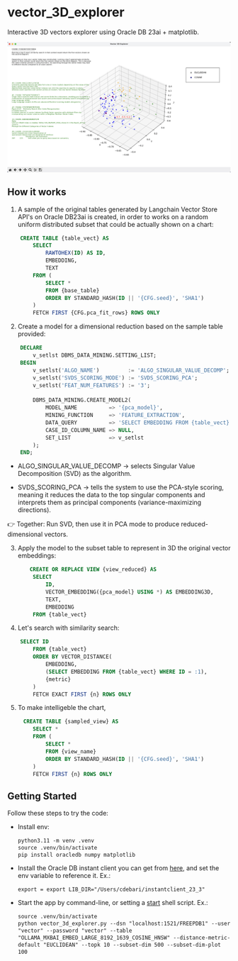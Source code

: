 # vector_3D_explorer
Interactive 3D vectors explorer using Oracle DB 23ai + matplotlib.

![application gui](./images/vector_3d_explorer.png)

## How it works
1. A sample of the original tables generated by Langchain Vector Store API's on Oracle DB23ai is created, in order to works on a random uniform distributed subset that could be actually shown on a chart:
   
```SQL
    CREATE TABLE {table_vect} AS
        SELECT 
            RAWTOHEX(ID) AS ID,
            EMBEDDING,
            TEXT
        FROM (
            SELECT *
            FROM {base_table}
            ORDER BY STANDARD_HASH(ID || '{CFG.seed}', 'SHA1')
        )
        FETCH FIRST {CFG.pca_fit_rows} ROWS ONLY
```

2. Create a model for a dimensional reduction based on the sample table  provided:
```SQL
    DECLARE
        v_setlst DBMS_DATA_MINING.SETTING_LIST;
    BEGIN
        v_setlst('ALGO_NAME')         := 'ALGO_SINGULAR_VALUE_DECOMP';
        v_setlst('SVDS_SCORING_MODE') := 'SVDS_SCORING_PCA';
        v_setlst('FEAT_NUM_FEATURES') := '3';

        DBMS_DATA_MINING.CREATE_MODEL2(
            MODEL_NAME          => '{pca_model}',
            MINING_FUNCTION     => 'FEATURE_EXTRACTION',
            DATA_QUERY          => 'SELECT EMBEDDING FROM {table_vect}',
            CASE_ID_COLUMN_NAME => NULL,
            SET_LIST            => v_setlst
        );
    END;
```

- ALGO_SINGULAR_VALUE_DECOMP → selects Singular Value Decomposition (SVD) as the algorithm.

- SVDS_SCORING_PCA → tells the system to use the PCA-style scoring, meaning it reduces the data to the top singular components and interprets them as principal components (variance-maximizing directions).

👉 Together: Run SVD, then use it in PCA mode to produce reduced-dimensional vectors.

3. Apply the model to the subset table to represent in 3D the original vector embeddings:
   
```SQL
       CREATE OR REPLACE VIEW {view_reduced} AS
        SELECT
            ID,
            VECTOR_EMBEDDING({pca_model} USING *) AS EMBEDDING3D,
            TEXT,
            EMBEDDING
        FROM {table_vect}
```

4. Let's search with similarity search:
```SQL
    SELECT ID
        FROM {table_vect}
        ORDER BY VECTOR_DISTANCE(
            EMBEDDING,
            (SELECT EMBEDDING FROM {table_vect} WHERE ID = :1),
            {metric}
        )
        FETCH EXACT FIRST {n} ROWS ONLY
```

5. To make intelligeble the chart, 
```SQL
     CREATE TABLE {sampled_view} AS
        SELECT *
        FROM (
            SELECT *
            FROM {view_name}
            ORDER BY STANDARD_HASH(ID || '{CFG.seed}', 'SHA1')
        )
        FETCH FIRST {n} ROWS ONLY
```

## Getting Started

Follow these steps to try the code:

- Install env:
    ```
    python3.11 -m venv .venv
    source .venv/bin/activate
    pip install oracledb numpy matplotlib
    ```

- Install the Oracle DB instant client you can get from [here](https://www.oracle.com/database/technologies/instant-client/downloads.html), and set the env variable to reference it. Ex.:

    ```
    export = export LIB_DIR="/Users/cdebari/instantclient_23_3"
    ```

- Start the app by command-line, or setting a [start](start.sh) shell script. Ex.:
    ```
    source .venv/bin/activate
    python vector_3d_explorer.py --dsn "localhost:1521/FREEPDB1" --user "vector" --password "vector" --table "OLLAMA_MXBAI_EMBED_LARGE_8192_1639_COSINE_HNSW" --distance-metric-default "EUCLIDEAN" --topk 10 --subset-dim 500 --subset-dim-plot 100
    ```